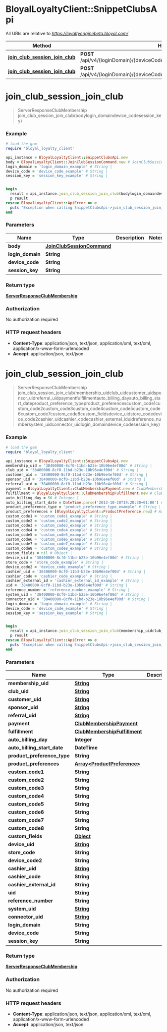 # BloyalLoyaltyClient::SnippetClubsApi

All URIs are relative to *https://loyaltyenginebeta.bloyal.com/*

Method | HTTP request | Description
------------- | ------------- | -------------
[**join_club_session_join_club**](SnippetClubsApi.md#join_club_session_join_club) | **POST** /api/v4/{loginDomain}/{deviceCode}/snippets/club/{sessionKey}/commands/join | 
[**join_club_session_join_club**](SnippetClubsApi.md#join_club_session_join_club) | **POST** /api/v4/{loginDomain}/{deviceCode}/snippets/club/{sessionKey}/commands/join | 

# **join_club_session_join_club**
> ServerResponseClubMembership join_club_session_join_club(bodylogin_domaindevice_codesession_key)



### Example
```ruby
# load the gem
require 'bloyal_loyalty_client'

api_instance = BloyalLoyaltyClient::SnippetClubsApi.new
body = BloyalLoyaltyClient::JoinClubSessionCommand.new # JoinClubSessionCommand | 
login_domain = 'login_domain_example' # String | 
device_code = 'device_code_example' # String | 
session_key = 'session_key_example' # String | 


begin
  result = api_instance.join_club_session_join_club(bodylogin_domaindevice_codesession_key)
  p result
rescue BloyalLoyaltyClient::ApiError => e
  puts "Exception when calling SnippetClubsApi->join_club_session_join_club: #{e}"
end
```

### Parameters

Name | Type | Description  | Notes
------------- | ------------- | ------------- | -------------
 **body** | [**JoinClubSessionCommand**](JoinClubSessionCommand.md)|  | 
 **login_domain** | **String**|  | 
 **device_code** | **String**|  | 
 **session_key** | **String**|  | 

### Return type

[**ServerResponseClubMembership**](ServerResponseClubMembership.md)

### Authorization

No authorization required

### HTTP request headers

 - **Content-Type**: application/json, text/json, application/xml, text/xml, application/x-www-form-urlencoded
 - **Accept**: application/json, text/json



# **join_club_session_join_club**
> ServerResponseClubMembership join_club_session_join_club(membership_uidclub_uidcustomer_uidsponsor_uidreferral_uidpaymentfulfillmentauto_billing_dayauto_billing_start_dateproduct_preference_typeproduct_preferencescustom_code1custom_code2custom_code3custom_code4custom_code5custom_code6custom_code7custom_code8custom_fieldsdevice_uidstore_codedevice_code2cashier_uidcashier_codecashier_external_iduidreference_numbersystem_uidconnector_uidlogin_domaindevice_codesession_key)



### Example
```ruby
# load the gem
require 'bloyal_loyalty_client'

api_instance = BloyalLoyaltyClient::SnippetClubsApi.new
membership_uid = '38400000-8cf0-11bd-b23e-10b96e4ef00d' # String | 
club_uid = '38400000-8cf0-11bd-b23e-10b96e4ef00d' # String | 
customer_uid = '38400000-8cf0-11bd-b23e-10b96e4ef00d' # String | 
sponsor_uid = '38400000-8cf0-11bd-b23e-10b96e4ef00d' # String | 
referral_uid = '38400000-8cf0-11bd-b23e-10b96e4ef00d' # String | 
payment = BloyalLoyaltyClient::ClubMembershipPayment.new # ClubMembershipPayment | 
fulfillment = BloyalLoyaltyClient::ClubMembershipFulfillment.new # ClubMembershipFulfillment | 
auto_billing_day = 56 # Integer | 
auto_billing_start_date = DateTime.parse('2013-10-20T19:20:30+01:00') # DateTime | 
product_preference_type = 'product_preference_type_example' # String | 
product_preferences = [BloyalLoyaltyClient::ProductPreference.new] # Array<ProductPreference> | 
custom_code1 = 'custom_code1_example' # String | 
custom_code2 = 'custom_code2_example' # String | 
custom_code3 = 'custom_code3_example' # String | 
custom_code4 = 'custom_code4_example' # String | 
custom_code5 = 'custom_code5_example' # String | 
custom_code6 = 'custom_code6_example' # String | 
custom_code7 = 'custom_code7_example' # String | 
custom_code8 = 'custom_code8_example' # String | 
custom_fields = nil # Object | 
device_uid = '38400000-8cf0-11bd-b23e-10b96e4ef00d' # String | 
store_code = 'store_code_example' # String | 
device_code2 = 'device_code_example' # String | 
cashier_uid = '38400000-8cf0-11bd-b23e-10b96e4ef00d' # String | 
cashier_code = 'cashier_code_example' # String | 
cashier_external_id = 'cashier_external_id_example' # String | 
uid = '38400000-8cf0-11bd-b23e-10b96e4ef00d' # String | 
reference_number = 'reference_number_example' # String | 
system_uid = '38400000-8cf0-11bd-b23e-10b96e4ef00d' # String | 
connector_uid = '38400000-8cf0-11bd-b23e-10b96e4ef00d' # String | 
login_domain = 'login_domain_example' # String | 
device_code = 'device_code_example' # String | 
session_key = 'session_key_example' # String | 


begin
  result = api_instance.join_club_session_join_club(membership_uidclub_uidcustomer_uidsponsor_uidreferral_uidpaymentfulfillmentauto_billing_dayauto_billing_start_dateproduct_preference_typeproduct_preferencescustom_code1custom_code2custom_code3custom_code4custom_code5custom_code6custom_code7custom_code8custom_fieldsdevice_uidstore_codedevice_code2cashier_uidcashier_codecashier_external_iduidreference_numbersystem_uidconnector_uidlogin_domaindevice_codesession_key)
  p result
rescue BloyalLoyaltyClient::ApiError => e
  puts "Exception when calling SnippetClubsApi->join_club_session_join_club: #{e}"
end
```

### Parameters

Name | Type | Description  | Notes
------------- | ------------- | ------------- | -------------
 **membership_uid** | [**String**](.md)|  | 
 **club_uid** | [**String**](.md)|  | 
 **customer_uid** | [**String**](.md)|  | 
 **sponsor_uid** | [**String**](.md)|  | 
 **referral_uid** | [**String**](.md)|  | 
 **payment** | [**ClubMembershipPayment**](.md)|  | 
 **fulfillment** | [**ClubMembershipFulfillment**](.md)|  | 
 **auto_billing_day** | **Integer**|  | 
 **auto_billing_start_date** | **DateTime**|  | 
 **product_preference_type** | **String**|  | 
 **product_preferences** | [**Array&lt;ProductPreference&gt;**](ProductPreference.md)|  | 
 **custom_code1** | **String**|  | 
 **custom_code2** | **String**|  | 
 **custom_code3** | **String**|  | 
 **custom_code4** | **String**|  | 
 **custom_code5** | **String**|  | 
 **custom_code6** | **String**|  | 
 **custom_code7** | **String**|  | 
 **custom_code8** | **String**|  | 
 **custom_fields** | [**Object**](.md)|  | 
 **device_uid** | [**String**](.md)|  | 
 **store_code** | **String**|  | 
 **device_code2** | **String**|  | 
 **cashier_uid** | [**String**](.md)|  | 
 **cashier_code** | **String**|  | 
 **cashier_external_id** | **String**|  | 
 **uid** | [**String**](.md)|  | 
 **reference_number** | **String**|  | 
 **system_uid** | [**String**](.md)|  | 
 **connector_uid** | [**String**](.md)|  | 
 **login_domain** | **String**|  | 
 **device_code** | **String**|  | 
 **session_key** | **String**|  | 

### Return type

[**ServerResponseClubMembership**](ServerResponseClubMembership.md)

### Authorization

No authorization required

### HTTP request headers

 - **Content-Type**: application/json, text/json, application/xml, text/xml, application/x-www-form-urlencoded
 - **Accept**: application/json, text/json



